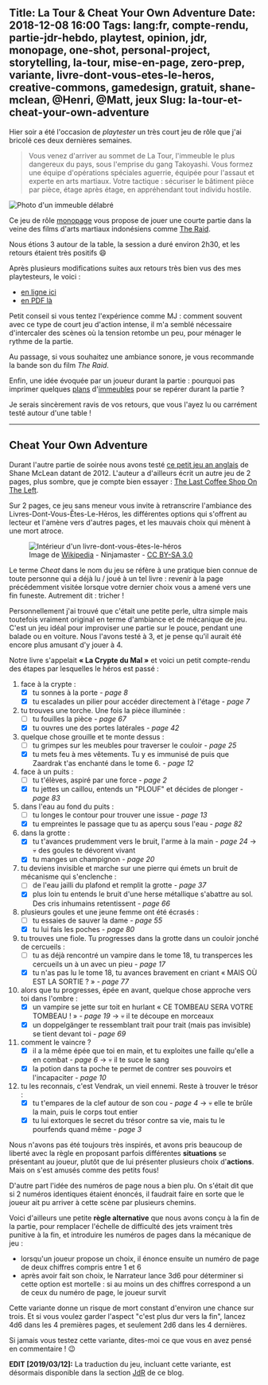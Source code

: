 Title: La Tour & Cheat Your Own Adventure
Date: 2018-12-08 16:00
Tags: lang:fr, compte-rendu, partie-jdr-hebdo, playtest, opinion, jdr, monopage, one-shot, personal-project, storytelling, la-tour, mise-en-page, zero-prep, variante, livre-dont-vous-etes-le-heros, creative-commons, gamedesign, gratuit, shane-mclean, @Henri, @Matt, jeux
Slug: la-tour-et-cheat-your-own-adventure
---

Hier soir a été l'occasion de _playtester_ un très court jeu de rôle que j'ai bricolé ces deux dernières semaines.

> Vous venez d'arriver au sommet de La Tour, l'immeuble le plus dangereux du pays, sous l'emprise du gang Takoyashi.
> Vous formez une équipe d'opérations spéciales aguerrie, équipée pour l'assaut et experte en arts martiaux.
> Votre tactique : sécuriser le bâtiment pièce par pièce, étage après étage, en appréhendant tout individu hostile.

![Photo d'un immeuble délabré](images/2018/12/Fire_Ravaged_Part_-_Nandram_Market_-_Brabourne_Road_-_Kolkata.png)

Ce jeu de rôle [monopage](/lucas/blog/tag/monopage.html) vous propose de jouer une courte partie
dans la veine des films d'arts martiaux indonésiens comme [The Raid](https://en.wikipedia.org/wiki/The_Raid_%282011_film%29).

Nous étions 3 autour de la table, la session a duré environ 2h30,
et les retours étaient très positifs 😄

Après plusieurs modifications suites aux retours très bien vus des mes playtesteurs, le voici :

- [en ligne ici](https://lucas-c.github.io/jdr/latour/)
- [en PDF là](https://chezsoi.org/s/LaTourPDFDownload)

Petit conseil si vous tentez l'expérience comme MJ : comment souvent avec ce type de court jeu d'action intense,
il m'a semblé nécessaire d'intercaler des scènes où la tension retombe un peu, pour ménager le rythme de la partie.

Au passage, si vous souhaitez une ambiance sonore, je vous recommande la bande son du film _The Raid_.

Enfin, une idée évoquée par un joueur durant la partie : pourquoi pas imprimer quelques
[plans](https://www.pinterest.fr/pin/380694974726961282/) d'[immeubles](https://www.pinterest.fr/pin/380694974726946190/)
pour se repérer durant la partie ?

Je serais sincèrement ravis de vos retours, que vous l'ayez lu ou carrément testé autour d'une table !

<hr>

<h2 id="cheat-your-own-adventure">Cheat Your Own Adventure</h2>

Durant l'autre partie de soirée nous avons testé [ce petit jeu an anglais](http://cheatyourownadventure.co.uk/)
de Shane McLean datant de 2012.
L'auteur a d'ailleurs écrit un autre jeu de 2 pages, plus sombre, que je compte bien essayer :
[The Last Coffee Shop On The Left](http://cheatyourownadventure.co.uk/the-last-coffee-shop-on-the-left).

Sur 2 pages, ce jeu sans meneur vous invite à retranscrire l'ambiance des Livres-Dont-Vous-Êtes-Le-Héros,
les différentes options qui s'offrent au lecteur et l'amène vers d'autres pages,
et les mauvais choix qui mènent à une mort atroce.

<figure>
  <img alt="Intérieur d'un livre-dont-vous-êtes-le-héros" src="images/2018/12/Livrejeuparagraphes.jpg">
  <figcaption>Image de <a href="https://upload.wikimedia.org/wikipedia/commons/b/b1/Livrejeuparagraphes.jpg">Wikipedia</a> - Ninjamaster - <a href="https://creativecommons.org/licenses/by-sa/3.0/">CC BY-SA 3.0</a></figcaption>
</figure>

Le terme _Cheat_ dans le nom du jeu se réfère à une pratique bien connue de toute personne qui a déjà
lu / joué à un tel livre : revenir à la page précédemment visitée lorsque votre dernier choix vous a amené vers une fin funeste.
Autrement dit : tricher !

Personnellement j'ai trouvé que c'était une petite perle, ultra simple mais toutefois vraiment original en terme d'ambiance et de mécanique de jeu.
C'est un jeu idéal pour improviser une partie sur le pouce, pendant une balade ou en voiture.
Nous l'avons testé à 3, et je pense qu'il aurait été encore plus amusant d'y jouer à 4.

Notre livre s'appelait **« La Crypte du Mal »** et voici un petit compte-rendu des étapes par lesquelles le héros est passé :

1. face à la crypte :
    * [x] tu sonnes à la porte - _page 8_
    * [x] tu escalades un pilier pour accéder directement à l'étage - _page 7_
2. tu trouves une torche. Une fois la pièce illuminée :
    * [ ] tu fouilles la pièce - _page 67_
    * [x] tu ouvres une des portes latérales - _page 42_
3. quelque chose grouille et te monte dessus :
    * [ ] tu grimpes sur les meubles pour traverser le couloir - _page 25_
    * [x] tu mets feu à mes vêtements. Tu y es immunisé de puis que Zaardrak t'as enchanté dans le tome 6. - _page 12_
4. face à un puits :
    * [ ] tu t'élèves, aspiré par une force - _page 2_
    * [x] tu jettes un caillou, entends un "PLOUF" et décides de plonger - _page 83_
5. dans l'eau au fond du puits :
    * [ ] tu longes le contour pour trouver une issue - _page 13_
    * [x] tu empreintes le passage que tu as aperçu sous l'eau - _page 82_
6. dans la grotte :
    * [x] tu t'avances prudemment vers le bruit, l'arme à la main - _page 24_ → 💀 des goules te dévorent vivant
    * [x] tu manges un champignon - _page 20_
7. tu deviens invisible et marche sur une pierre qui émets un bruit de mécanisme qui s'enclenche :
    * [ ] de l'eau jailli du plafond et remplit la grotte - _page 37_
    * [x] plus loin tu entends le bruit d'une herse métallique s'abattre au sol. Des cris inhumains retentissent - _page 66_
8. plusieurs goules et une jeune femme ont été écrasés :
    * [ ] tu essaies de sauver la dame - _page 55_
    * [x] tu lui fais les poches - _page 80_
9. tu trouves une fiole. Tu progresses dans la grotte dans un couloir jonché de cercueils :
    * [ ] tu as déjà rencontré un vampire dans le tome 18, tu transperces les cercueils un à un avec un pieu - _page 17_
    * [x] tu n'as pas lu le tome 18, tu avances bravement en criant « MAIS OÙ EST LA SORTIE ? » - _page 77_
10. alors que tu progresses, épée en avant, quelque chose approche vers toi dans l'ombre :
    * [x] un vampire se jette sur toit en hurlant « CE TOMBEAU SERA VOTRE TOMBEAU ! » - _page 19_ → 💀 il te découpe en morceaux
    * [x] un doppelgänger te ressemblant trait pour trait (mais pas invisible) se tient devant toi - _page 69_
11. comment le vaincre ?
    * [x] il a la même épée que toi en main, et tu exploites une faille qu'elle a en combat - _page 6_ → 💀 il te suce le sang
    * [x] la potion dans ta poche te permet de contrer ses pouvoirs et l'incapaciter - _page 10_
12. tu les reconnais, c'est Vendrak, un vieil ennemi. Reste à trouver le trésor :
    * [x] tu t'empares de la clef autour de son cou - _page 4_ → 💀 elle te brûle la main, puis le corps tout entier
    * [x] tu lui extorques le secret du trésor contre sa vie, mais tu le pourfends quand même - _page 3_

Nous n'avons pas été toujours très inspirés, et avons pris beaucoup de liberté avec la règle en proposant
parfois différentes **situations** se présentant au joueur, plutôt que de lui présenter plusieurs choix d'**actions**.
Mais on s'est amusés comme des petits fous!

D'autre part l'idée des numéros de page nous a bien plu.
On s'était dit que si 2 numéros identiques étaient énoncés,
il faudrait faire en sorte que le joueur ait pu arriver à cette scène par plusieurs chemins.

Voici d'ailleurs une petite **règle alternative** que nous avons conçu à la fin de la partie,
pour remplacer l'échelle de difficulté des jets vraiment très punitive à la fin,
et introduire les numéros de pages dans la mécanique de jeu :

- lorsqu'un joueur propose un choix, il énonce ensuite un numéro de page de deux chiffres compris entre 1 et 6
- après avoir fait son choix, le Narrateur lance 3d6 pour déterminer si cette option est mortelle :
si au moins un des chiffres correspond a un de ceux du numéro de page, le joueur survit

Cette variante donne un risque de mort constant d'environ une chance sur trois. Et si vous voulez garder l'aspect "c'est plus dur vers la fin", lancez 4d6 dans les 4 premières pages,
et seulement 2d6 dans les 4 dernières.

Si jamais vous testez cette variante, dites-moi ce que vous en avez pensé en commentaire ! 😉

**EDIT [2019/03/12]:** La traduction du jeu, incluant cette variante, est désormais disponible dans la section [JdR](pages/jeux-de-role.html) de ce blog.

<style>
article hr { margin: 5rem; }
</style>
